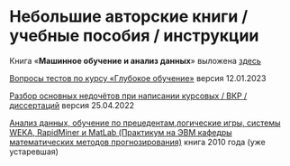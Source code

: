 # Небольшие авторские книги / учебные пособия / инструкции

Книга «**Машинное обучение и анализ данных**» выложена [здесь](https://github.com/Dyakonov/MLDM_BOOK/)

[Вопросы тестов по курсу «Глубокое обучение»](DLtest_Dyakonov.pdf) версия 12.01.2023

[Разбор основных недочётов при написании курсовых / ВКР / диссертаций](MEMO_VKRandDiss_Dyakonov.pdf) версия 25.04.2022

[Анализ данных, обучение по прецедентам,логические игры, системы WEKA, RapidMiner и MatLab (Практикум на ЭВМ кафедры математических методов прогнозирования)](dj2010up.pdf) книга 2010 года (уже устаревшая)

